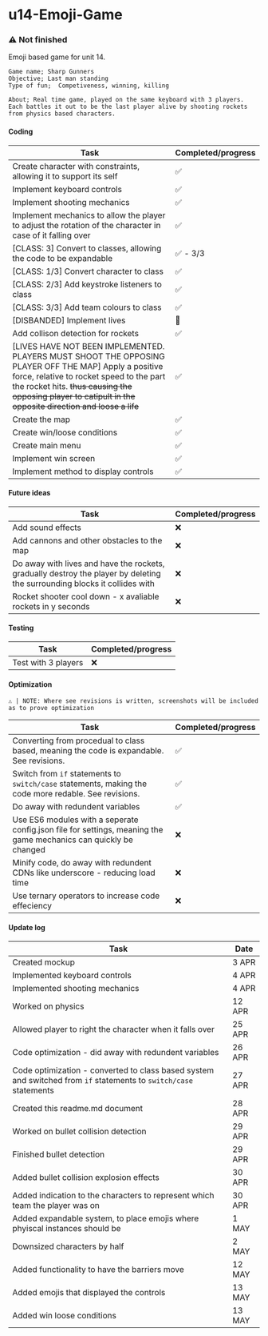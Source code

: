 # u14-Emoji-Game
### ⚠ Not finished

Emoji based game for unit 14.

```
Game name; Sharp Gunners
Objective; Last man standing
Type of fun;  Competiveness, winning, killing

About; Real time game, played on the same keyboard with 3 players. Each battles it out to be the last player alive by shooting rockets from physics based characters.
```

#### Coding
| Task | Completed/progress |
| ------------- | --------- |
| Create character with constraints, allowing it to support its self  | ✅ |
| Implement keyboard controls | ✅ |
| Implement shooting mechanics | ✅ |
| Implement mechanics to allow the player to adjust the rotation of the character in case of it falling over | ✅ |
| [CLASS: 3] Convert to classes, allowing the code to be expandable | ✅ - 3/3 |
| [CLASS: 1/3] Convert character to class | ✅ |
| [CLASS: 2/3] Add keystroke listeners to class | ✅ |
| [CLASS: 3/3] Add team colours to class | ✅ |
| [DISBANDED] Implement lives | 🚧 |
| Add collison detection for rockets | ✅ |
| [LIVES HAVE NOT BEEN IMPLEMENTED. PLAYERS MUST SHOOT THE OPPOSING PLAYER OFF THE MAP] Apply a positive force, relative to rocket speed to the part the rocket hits. ~~thus causing the opposing player to catipult in the opposite direction and loose a life~~ | ✅ |
| Create the map | ✅ |
| Create win/loose conditions | ✅ |
| Create main menu | ✅ |
| Implement win screen | ✅ |
| Implement method to display controls | ✅ |



#### Future ideas
| Task | Completed/progress |
| ------------- | --------- |
| Add sound effects  | ❌ |
| Add cannons and other obstacles to the map  | ❌ |
| Do away with lives and have the rockets, gradually destroy the player by deleting the surrounding blocks it collides with | ❌ |
| Rocket shooter cool down - x avaliable rockets in y seconds  | ❌ |


#### Testing
| Task | Completed/progress |
| ------------- | --------- |
| Test with 3 players | ❌ |

#### Optimization

`⚠ | NOTE: Where see revisions is written, screenshots will be included as to prove optimization`

| Task | Completed/progress |
| ------------- | --------- |
| Converting from procedual to class based, meaning the code is expandable. See revisions. | ✅ |
| Switch from `if` statements to `switch/case` statements, making the code more redable. See revisions. | ✅ |
| Do away with redundent variables | ✅ |
| Use ES6 modules with a seperate config.json file for settings, meaning the game mechanics can quickly be changed | ❌ |
| Minify code, do away with redundent CDNs like underscore - reducing load time | ❌ |
| Use ternary operators to increase code effeciency | ❌ |

#### Update log
| Task | Date |
| ---- | ------- |
| Created mockup | 3 APR |
| Implemented keyboard controls | 4 APR |
| Implemented shooting mechanics | 4 APR |
| Worked on physics | 12 APR |
| Allowed player to right the character when it falls over | 25 APR |
| Code optimization - did away with redundent variables | 26 APR |
| Code optimization - converted to class based system and switched from `if` statements to `switch/case` statements | 27 APR |
| Created this readme.md document | 28 APR |
| Worked on bullet collision detection | 29 APR |
| Finished bullet detection | 29 APR |
| Added bullet collision explosion effects | 30 APR |
| Added indication to the characters to represent which team the player was on | 30 APR |
| Added expandable system, to place emojis where phyiscal instances should be | 1 MAY |
| Downsized characters by half | 2 MAY |
| Added functionality to have the barriers move | 12 MAY |
| Added emojis that displayed the controls | 13 MAY |
| Added win loose conditions | 13 MAY |
